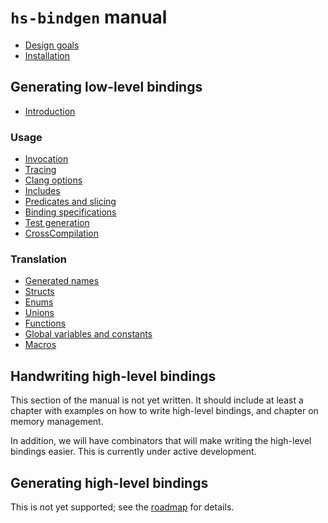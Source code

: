 # `hs-bindgen` manual

* [Design goals](DesignGoals.md)
* [Installation](Installation.md)

## Generating low-level bindings

* [Introduction](LowLevel/Introduction.md)

### Usage

* [Invocation](LowLevel/Invocation.md)
* [Tracing](LowLevel/Tracing.md)
* [Clang options](LowLevel/ClangOptions.md)
* [Includes](LowLevel/Includes.md)
* [Predicates and slicing](LowLevel/PredicatesAndSlicing.md)
* [Binding specifications](LowLevel/BindingSpecifications.md)
* [Test generation](LowLevel/TestGeneration.md)
* [CrossCompilation](LowLevel/CrossCompilation.md)

### Translation

* [Generated names](LowLevel/GeneratedNames.md)
* [Structs](LowLevel/Structs.md)
* [Enums](LowLevel/Enums.md)
* [Unions](LowLevel/Unions.md)
* [Functions](LowLevel/Functions.md)
* [Global variables and constants](LowLevel/Globals.md)
* [Macros](LowLevel/Macros.md)

## Handwriting high-level bindings

This section of the manual is not yet written. It should include at least a
chapter with examples on how to write high-level bindings, and chapter on memory
management.

In addition, we will have combinators that will make writing the high-level
bindings easier. This is currently under active development.

## Generating high-level bindings

This is not yet supported; see the [roadmap](Roadmap.md) for details.

